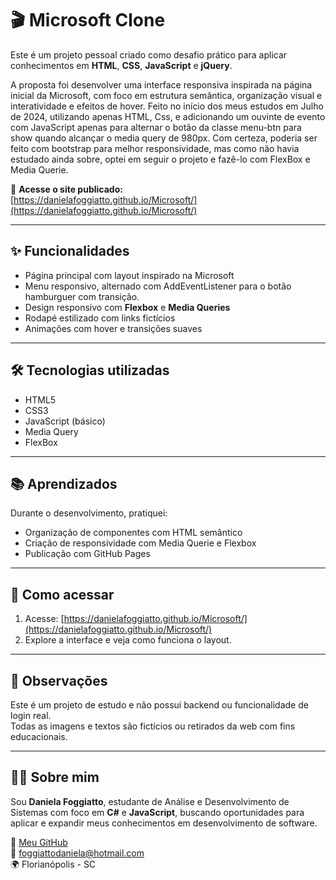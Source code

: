 
# 🎬 Microsoft Clone

Este é um projeto pessoal criado como desafio prático para aplicar conhecimentos em **HTML**, **CSS**, **JavaScript** e **jQuery**.

A proposta foi desenvolver uma interface responsiva inspirada na página inicial da Microsoft, com foco em estrutura semântica, organização visual e interatividade e efeitos de hover.
Feito no início dos meus estudos em Julho de 2024, utilizando apenas HTML, Css, e adicionando um ouvinte de evento com JavaScript apenas para alternar o botão da classe menu-btn para show quando alcançar o media query de 980px. 
Com certeza, poderia ser feito com bootstrap para melhor responsividade, mas como não havia estudado ainda sobre, optei em seguir o projeto e fazê-lo com FlexBox e Media Querie.

🔗 **Acesse o site publicado:**  
[https://danielafoggiatto.github.io/Microsoft/](https://danielafoggiatto.github.io/Microsoft/)

---

## ✨ Funcionalidades

- Página principal com layout inspirado na Microsoft
- Menu responsivo, alternado com AddEventListener para o botão hamburguer com transição.
- Design responsivo com **Flexbox** e **Media Queries**
- Rodapé estilizado com links fictícios
- Animações com hover e transições suaves

---

## 🛠️ Tecnologias utilizadas

- HTML5
- CSS3
- JavaScript (básico)
- Media Query
- FlexBox

---

## 📚 Aprendizados

Durante o desenvolvimento, pratiquei:
- Organização de componentes com HTML semântico
- Criação de responsividade com Media Querie e Flexbox
- Publicação com GitHub Pages

---

## 🚀 Como acessar

1. Acesse: [https://danielafoggiatto.github.io/Microsoft/](https://danielafoggiatto.github.io/Microsoft/)
2. Explore a interface e veja como funciona o layout.

---

## 📌 Observações

Este é um projeto de estudo e não possui backend ou funcionalidade de login real.  
Todas as imagens e textos são fictícios ou retirados da web com fins educacionais.

---

## 👩‍💻 Sobre mim

Sou **Daniela Foggiatto**, estudante de Análise e Desenvolvimento de Sistemas com foco em **C#** e **JavaScript**, buscando oportunidades para aplicar e expandir meus conhecimentos em desenvolvimento de software.

🔗 [Meu GitHub](https://github.com/danielafoggiatto)  
📧 foggiattodaniela@hotmail.com  
🌍 Florianópolis - SC

